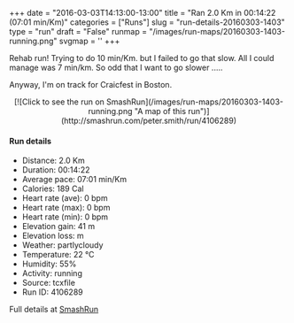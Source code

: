 +++
date = "2016-03-03T14:13:00-13:00"
title = "Ran 2.0 Km in 00:14:22 (07:01 min/Km)"
categories = ["Runs"]
slug = "run-details-20160303-1403"
type = "run"
draft = "False"
runmap = "/images/run-maps/20160303-1403-running.png"
svgmap = '<polyline points="21 100, 21 99, 22 98, 22 97, 23 96, 23 95, 23 94, 23 93, 24 92, 25 90, 25 89, 26 88, 26 87, 26 86, 26 85, 27 83, 27 82, 27 81, 28 80, 29 78, 29 77, 29 76, 29 75, 29 74, 29 73, 29 72, 29 71, 30 70, 31 69, 31 68, 32 67, 32 66, 33 65, 33 64, 34 62, 34 61, 34 60, 36 57, 36 55, 37 53, 38 52, 38 51, 39 49, 39 48, 39 47, 41 46, 41 45, 42 43, 42 42, 42 41, 42 40, 43 39, 43 38, 43 37, 44 35, 44 34, 44 32, 45 30, 45 29, 45 29, 45 28, 45 27, 46 26, 46 25, 47 24, 47 23, 48 19, 48 18, 48 17, 48 16, 48 15, 49 14, 50 13, 51 12, 54 9, 54 8, 56 7, 56 6, 57 5, 59 5, 60 5, 61 4, 63 3, 64 3, 65 2, 67 1, 68 1, 72 1, 73 1, 78 0, 79 0, 79 1, 78 1">'
+++

Rehab run! Trying to do 10 min/Km. but I failed to go that slow. All I could manage was 7 min/km.  So odd that I want to go slower .....

Anyway, I'm on track for Craicfest in Boston. 



<!--more-->

<center>
[![Click to see the run on SmashRun](/images/run-maps/20160303-1403-running.png "A map of this run")](http://smashrun.com/peter.smith/run/4106289)
</center>

#### Run details

* Distance: 2.0 Km
* Duration: 00:14:22
* Average pace: 07:01 min/Km
* Calories: 189 Cal
* Heart rate (ave): 0 bpm
* Heart rate (max): 0 bpm
* Heart rate (min): 0 bpm
* Elevation gain: 41 m
* Elevation loss:  m
* Weather: partlycloudy
* Temperature: 22 &deg;C
* Humidity: 55%
* Activity: running
* Source: tcxfile
* Run ID: 4106289

Full details at [SmashRun](http://smashrun.com/peter.smith/run/4106289)